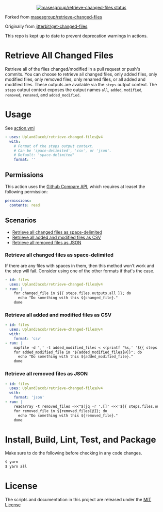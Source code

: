 <p align="center">
  <a href="https://github.com/masesgroup/retrieve-changed-files/actions"><img alt="masesgroup/retrieve-changed-files status" src="https://github.com/masesgroup/retrieve-changed-files/workflows/Test/badge.svg"></a>
</p>

Forked from [masesgroup/retrieve-changed-files](https://github.com/masesgroup/retrieve-changed-files)

Originally from [jitterbit/get-changed-files](https://github.com/jitterbit/get-changed-files)

This repo is kept up to date to prevent deprecation warnings in actions.

# Retrieve All Changed Files

Retrieve all of the files changed/modified in a pull request or push's commits.
You can choose to retrieve all changed files, only added files, only modified files, only removed files, only renamed files, or all added and modified files.
These outputs are available via the `steps` output context.
The `steps` output context exposes the output names `all`, `added`, `modified`, `removed`, `renamed`, and `added_modified`.

# Usage

See [action.yml](action.yml)

```yaml
- uses: UplandJacob/retrieve-changed-files@v4
  with:
    # Format of the steps output context.
    # Can be 'space-delimited', 'csv', or 'json'.
    # Default: 'space-delimited'
    format: ''
```

## Permissions
This action uses the [Github Compare API](https://docs.github.com/en/rest/commits/commits?apiVersion=2022-11-28#compare-two-commits), which requires at leaset the following permission:

```yaml
permissions:
  contents: read
```

## Scenarios

- [Retrieve all changed files as space-delimited](#retrieve-all-changed-files-as-space-delimited)
- [Retrieve all added and modified files as CSV](#retrieve-all-added-and-modified-files-as-csv)
- [Retrieve all removed files as JSON](#retrieve-all-removed-files-as-json)

### Retrieve all changed files as space-delimited

If there are any files with spaces in them, then this method won't work and the step will fail.
Consider using one of the other formats if that's the case.

```yaml
- id: files
  uses: UplandJacob/retrieve-changed-files@v4
- run: |
    for changed_file in ${{ steps.files.outputs.all }}; do
      echo "Do something with this ${changed_file}."
    done
```

### Retrieve all added and modified files as CSV

```yaml
- id: files
  uses: UplandJacob/retrieve-changed-files@v4
  with:
    format: 'csv'
- run: |
    mapfile -d ',' -t added_modified_files < <(printf '%s,' '${{ steps.files.outputs.added_modified }}')
    for added_modified_file in "${added_modified_files[@]}"; do
      echo "Do something with this ${added_modified_file}."
    done
```

### Retrieve all removed files as JSON

```yaml
- id: files
  uses: UplandJacob/retrieve-changed-files@v4
  with:
    format: 'json'
- run: |
    readarray -t removed_files <<<"$(jq -r '.[]' <<<'${{ steps.files.outputs.removed }}')"
    for removed_file in ${removed_files[@]}; do
      echo "Do something with this ${removed_file}."
    done
```

# Install, Build, Lint, Test, and Package

Make sure to do the following before checking in any code changes.

```bash
$ yarn
$ yarn all
```

# License

The scripts and documentation in this project are released under the [MIT License](LICENSE)
